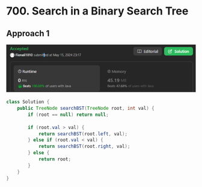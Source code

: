 # 700. Search in a Binary Search Tree

## Approach 1

![alt text](image-7.png)

```java
class Solution {
    public TreeNode searchBST(TreeNode root, int val) {
        if (root == null) return null;

        if (root.val > val) {
            return searchBST(root.left, val);
        } else if (root.val < val) {
            return searchBST(root.right, val);
        } else {
            return root;
        }
    }
}
```